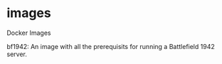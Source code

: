# images
Docker Images

bf1942: An image with all the prerequisits for running a Battlefield 1942 server.
